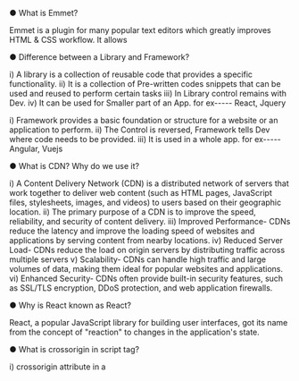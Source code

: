 ● What is Emmet?

Emmet is a plugin for many popular text editors which greatly improves HTML & CSS workflow. It allows

● Difference between a Library and Framework?

i) A library is a collection of reusable code that provides a specific functionality.
ii) It is a collection of Pre-written codes snippets that can be used and reused to perform certain tasks
iii) In Library control remains with Dev.
iv) It can be used for Smaller part of an App.
for ex----- React, Jquery

i) Framework provides a basic foundation or structure for a website or an application to perform.
ii) The Control is reversed, Framework tells Dev where code needs to be provided.
iii) It is used in a whole app.
for ex----- Angular, Vuejs

● What is CDN? Why do we use it?

i) A Content Delivery Network (CDN) is a distributed network of servers that work together to deliver web content (such as HTML pages, JavaScript files, stylesheets, images, and videos) to users based on their geographic location. 
ii) The primary purpose of a CDN is to improve the speed, reliability, and security of content delivery.
iii) Improved Performance- CDNs reduce the latency and improve the loading speed of websites and applications by serving content from nearby locations.
iv) Reduced Server Load- CDNs reduce the load on origin servers by distributing traffic across multiple servers
v) Scalability- CDNs can handle high traffic and large volumes of data, making them ideal for popular websites and applications.
vi) Enhanced Security- CDNs often provide built-in security features, such as SSL/TLS encryption, DDoS protection, and web application firewalls.

● Why is React known as React?

React, a popular JavaScript library for building user interfaces, got its name from the concept of "reaction" to changes in the application's state.

● What is crossorigin in script tag?

i) crossorigin attribute in a <script> tag is used to specify how the browser should handle cross-origin requests for that script. 
ii) It is an optional attribute that can be added to the <script> tag to enable Cross-Origin Resource Sharing (CORS) for that script.

How does crossorigin work in script tag?
 When a script is loaded with the crossorigin attribute, the browser sends a cross-origin request to the server hosting the script. The server can then respond with the appropriate CORS headers, indicating whether the script can be accessed from other domains.


● What is diference between React and ReactDOM

Use React to:
i) Create and manage components
ii) Handle state changes and updates
iii) Manage the component lifecycle

Use ReactDOM to:
i) Render React components to the DOM
ii) Update the DOM when the virtual DOM changes
iii) Interact with the DOM (e.g., handling events, focusing elements)

● What is difference between react.development.js and react.production.js files via CDN?

Use react.development.js during:

i) Development and testing
ii) Debugging and troubleshooting
iii) Local development environments

Use react.production.js in:

i) Production environments
ii) Deployed applications
iii) CDNs or caching layers

● What is async and defer? - see my Youtube video ;)

 async and defer are two attributes that can be used with the <script> tag to control how scripts are loaded and executed by the browser.

The problem: Blocking scripts By default, when a browser encounters a <script> tag, it will block the parsing of the HTML document until the script has been downloaded, parsed, and executed. This can lead to a slower page load and a poor user experience.

async (Asynchronous) The async attribute tells the browser to load the script asynchronously, which means that the script will be downloaded in the background while the browser continues to parse the HTML document. Once the script is downloaded, it will be executed as soon as possible.

Here's how it works:

The browser encounters a <script async> tag.
The browser continues to parse the HTML document while downloading the script in the background.
Once the script is downloaded, it is executed as soon as possible.
defer The defer attribute tells the browser to load the script after the HTML document has finished parsing. This means that the script will be downloaded in the background, but it will not be executed until the HTML document has been fully parsed.

Here's how it works:

The browser encounters a <script defer> tag.
The browser continues to parse the HTML document while downloading the script in the background.
Once the HTML document has finished parsing, the script is executed.